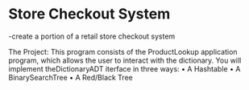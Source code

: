 # Store Checkout System
-create a portion of a retail store checkout system

The Project:
This program consists of the ProductLookup application program, which allows the user to interact with the dictionary. You will implement theDictionaryADT iterface in three ways:
•	A Hashtable
•	A BinarySearchTree
•	A Red/Black Tree
